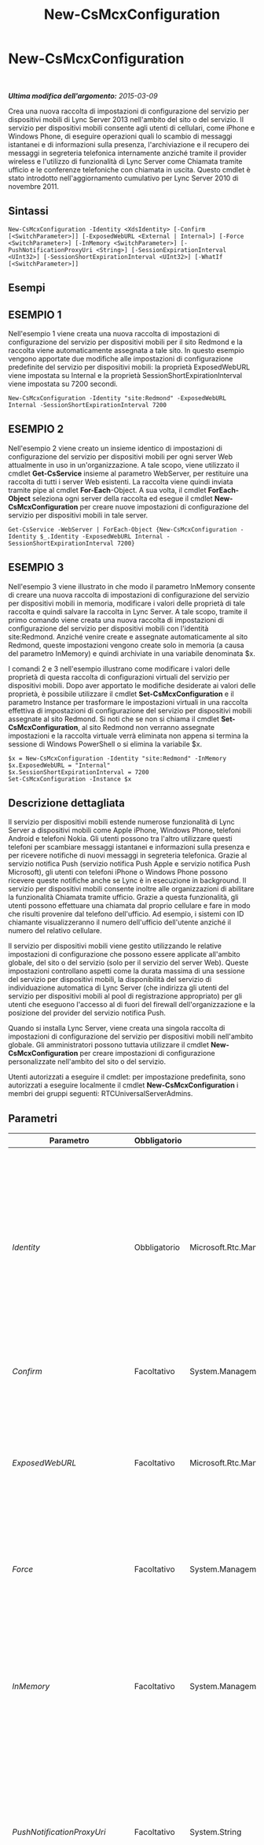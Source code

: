 ﻿---
title: New-CsMcxConfiguration
TOCTitle: New-CsMcxConfiguration
ms:assetid: 9eebea4a-64a3-424c-9b05-0579c4e8111e
ms:mtpsurl: https://technet.microsoft.com/it-it/library/Hh690035(v=OCS.15)
ms:contentKeyID: 49301484
ms.date: 08/24/2015
mtps_version: v=OCS.15
ms.translationtype: HT
---

# New-CsMcxConfiguration

 

_**Ultima modifica dell'argomento:** 2015-03-09_

Crea una nuova raccolta di impostazioni di configurazione del servizio per dispositivi mobili di Lync Server 2013 nell'ambito del sito o del servizio. Il servizio per dispositivi mobili consente agli utenti di cellulari, come iPhone e Windows Phone, di eseguire operazioni quali lo scambio di messaggi istantanei e di informazioni sulla presenza, l'archiviazione e il recupero dei messaggi in segreteria telefonica internamente anziché tramite il provider wireless e l'utilizzo di funzionalità di Lync Server come Chiamata tramite ufficio e le conferenze telefoniche con chiamata in uscita. Questo cmdlet è stato introdotto nell'aggiornamento cumulativo per Lync Server 2010 di novembre 2011.

## Sintassi

    New-CsMcxConfiguration -Identity <XdsIdentity> [-Confirm [<SwitchParameter>]] [-ExposedWebURL <External | Internal>] [-Force <SwitchParameter>] [-InMemory <SwitchParameter>] [-PushNotificationProxyUri <String>] [-SessionExpirationInterval <UInt32>] [-SessionShortExpirationInterval <UInt32>] [-WhatIf [<SwitchParameter>]]

## Esempi

## ESEMPIO 1

Nell'esempio 1 viene creata una nuova raccolta di impostazioni di configurazione del servizio per dispositivi mobili per il sito Redmond e la raccolta viene automaticamente assegnata a tale sito. In questo esempio vengono apportate due modifiche alle impostazioni di configurazione predefinite del servizio per dispositivi mobili: la proprietà ExposedWebURL viene impostata su Internal e la proprietà SessionShortExpirationInterval viene impostata su 7200 secondi.

    New-CsMcxConfiguration -Identity "site:Redmond" -ExposedWebURL Internal -SessionShortExpirationInterval 7200

## ESEMPIO 2

Nell'esempio 2 viene creato un insieme identico di impostazioni di configurazione del servizio per dispositivi mobili per ogni server Web attualmente in uso in un'organizzazione. A tale scopo, viene utilizzato il cmdlet **Get-CsService** insieme al parametro WebServer, per restituire una raccolta di tutti i server Web esistenti. La raccolta viene quindi inviata tramite pipe al cmdlet **For-Each**-Object. A sua volta, il cmdlet **ForEach-Object** seleziona ogni server della raccolta ed esegue il cmdlet **New-CsMcxConfiguration** per creare nuove impostazioni di configurazione del servizio per dispositivi mobili in tale server.

    Get-CsService -WebServer | ForEach-Object {New-CsMcxConfiguration -Identity $_.Identity -ExposedWebURL Internal -SessionShortExpirationInterval 7200}

## ESEMPIO 3

Nell'esempio 3 viene illustrato in che modo il parametro InMemory consente di creare una nuova raccolta di impostazioni di configurazione del servizio per dispositivi mobili in memoria, modificare i valori delle proprietà di tale raccolta e quindi salvare la raccolta in Lync Server. A tale scopo, tramite il primo comando viene creata una nuova raccolta di impostazioni di configurazione del servizio per dispositivi mobili con l'identità site:Redmond. Anziché venire create e assegnate automaticamente al sito Redmond, queste impostazioni vengono create solo in memoria (a causa del parametro InMemory) e quindi archiviate in una variabile denominata $x.

I comandi 2 e 3 nell'esempio illustrano come modificare i valori delle proprietà di questa raccolta di configurazioni virtuali del servizio per dispositivi mobili. Dopo aver apportato le modifiche desiderate ai valori delle proprietà, è possibile utilizzare il cmdlet **Set-CsMcxConfiguration** e il parametro Instance per trasformare le impostazioni virtuali in una raccolta effettiva di impostazioni di configurazione del servizio per dispositivi mobili assegnate al sito Redmond. Si noti che se non si chiama il cmdlet **Set-CsMcxConfiguration**, al sito Redmond non verranno assegnate impostazioni e la raccolta virtuale verrà eliminata non appena si termina la sessione di Windows PowerShell o si elimina la variabile $x.

    $x = New-CsMcxConfiguration -Identity "site:Redmond" -InMemory
    $x.ExposedWebURL = "Internal"
    $x.SessionShortExpirationInterval = 7200
    Set-CsMcxConfiguration -Instance $x

## Descrizione dettagliata

Il servizio per dispositivi mobili estende numerose funzionalità di Lync Server a dispositivi mobili come Apple iPhone, Windows Phone, telefoni Android e telefoni Nokia. Gli utenti possono tra l'altro utilizzare questi telefoni per scambiare messaggi istantanei e informazioni sulla presenza e per ricevere notifiche di nuovi messaggi in segreteria telefonica. Grazie al servizio notifica Push (servizio notifica Push Apple e servizio notifica Push Microsoft), gli utenti con telefoni iPhone o Windows Phone possono ricevere queste notifiche anche se Lync è in esecuzione in background. Il servizio per dispositivi mobili consente inoltre alle organizzazioni di abilitare la funzionalità Chiamata tramite ufficio. Grazie a questa funzionalità, gli utenti possono effettuare una chiamata dal proprio cellulare e fare in modo che risulti provenire dal telefono dell'ufficio. Ad esempio, i sistemi con ID chiamante visualizzeranno il numero dell'ufficio dell'utente anziché il numero del relativo cellulare.

Il servizio per dispositivi mobili viene gestito utilizzando le relative impostazioni di configurazione che possono essere applicate all'ambito globale, del sito o del servizio (solo per il servizio del server Web). Queste impostazioni controllano aspetti come la durata massima di una sessione del servizio per dispositivi mobili, la disponibilità del servizio di individuazione automatica di Lync Server (che indirizza gli utenti del servizio per dispositivi mobili al pool di registrazione appropriato) per gli utenti che eseguono l'accesso al di fuori del firewall dell'organizzazione e la posizione del provider del servizio notifica Push.

Quando si installa Lync Server, viene creata una singola raccolta di impostazioni di configurazione del servizio per dispositivi mobili nell'ambito globale. Gli amministratori possono tuttavia utilizzare il cmdlet **New-CsMcxConfiguration** per creare impostazioni di configurazione personalizzate nell'ambito del sito o del servizio.

Utenti autorizzati a eseguire il cmdlet: per impostazione predefinita, sono autorizzati a eseguire localmente il cmdlet **New-CsMcxConfiguration** i membri dei gruppi seguenti: RTCUniversalServerAdmins.

## Parametri


<table>
<colgroup>
<col style="width: 25%" />
<col style="width: 25%" />
<col style="width: 25%" />
<col style="width: 25%" />
</colgroup>
<thead>
<tr class="header">
<th>Parametro</th>
<th>Obbligatorio</th>
<th>Tipo</th>
<th>Descrizione</th>
</tr>
</thead>
<tbody>
<tr class="odd">
<td><p><em>Identity</em></p></td>
<td><p>Obbligatorio</p></td>
<td><p>Microsoft.Rtc.Management.Xds.XdsIdentity</p></td>
<td><p>Identificatore univoco della raccolta di impostazioni di configurazione del servizio per dispositivi mobili da creare. Per creare le impostazioni nell'ambito del sito, utilizzare il prefisso &quot;site:&quot; seguito dal nome del sito. Ad esempio:</p>
<p>-Identity &quot;site:Redmond&quot;</p>
<p>Per creare le impostazioni configurate nell'ambito del servizio, utilizzare una sintassi simile alla seguente:</p>
<p>-Identity service:WebServer:atl-cs-001.litwareinc.com</p></td>
</tr>
<tr class="even">
<td><p><em>Confirm</em></p></td>
<td><p>Facoltativo</p></td>
<td><p>System.Management.Automation.SwitchParameter</p></td>
<td><p>Consente di visualizzare una richiesta di conferma prima di eseguire il comando.</p></td>
</tr>
<tr class="odd">
<td><p><em>ExposedWebURL</em></p></td>
<td><p>Facoltativo</p></td>
<td><p>Microsoft.Rtc.Management.WritableConfig.Settings.McxConfiguration.ExposedWebURL</p></td>
<td><p>Indica se gli utenti possono accedere all'URL utilizzato dal servizio di individuazione automatica sia dall'interno che dall'esterno del firewall dell'organizzazione (External) oppure solo dall'interno del firewall (Internal).</p>
<p>I valori consentiti sono: Internal o External. Il valore predefinito è External.</p></td>
</tr>
<tr class="even">
<td><p><em>Force</em></p></td>
<td><p>Facoltativo</p></td>
<td><p>System.Management.Automation.SwitchParameter</p></td>
<td><p>Consente di evitare la visualizzazione di qualunque messaggio di errore non irreversibile che potrebbe verificarsi durante l'esecuzione del comando.</p></td>
</tr>
<tr class="odd">
<td><p><em>InMemory</em></p></td>
<td><p>Facoltativo</p></td>
<td><p>System.Management.Automation.SwitchParameter</p></td>
<td><p>Crea un riferimento a un oggetto senza eseguire realmente il commit dell'oggetto come modifica permanente. Se si assegna l'output di un comando chiamato con questo parametro a una variabile, è possibile apportare modifiche alle proprietà del riferimento all'oggetto e quindi eseguire il commit di queste modifiche chiamando il cmdlet Set- corrispondente.</p></td>
</tr>
<tr class="even">
<td><p><em>PushNotificationProxyUri</em></p></td>
<td><p>Facoltativo</p></td>
<td><p>System.String</p></td>
<td><p>URI di un provider di servizi che può inoltrare le richieste di notifica push al servizio notifica Push Apple e al servizio notifica Push Microsoft. PushNotificationProxyUri deve avere il formato di un indirizzo SIP, ad esempio:</p>
<p>-PushNotificationProxyUri &quot;sip:push@push.lync.com&quot;</p></td>
</tr>
<tr class="odd">
<td><p><em>SessionExpirationInterval</em></p></td>
<td><p>Facoltativo</p></td>
<td><p>System.UInt32</p></td>
<td><p>Durata, in secondi, di una sessione per dispositivi mobili per utenti di iPhone o Windows Phone. Se Lync è in esecuzione in background in questi telefoni, gli utenti riceveranno notifiche push per tutta la durata dell'intervallo di scadenza della sessione.</p>
<p>Il dispositivo mobile deve inviare un avviso al server per indicare che il dispositivo è ancora attivo prima del raggiungimento del timeout della sessione. In caso contrario, il dispositivo viene contrassegnato come non attivo e l'utente deve eseguire di nuovo l'accesso al sistema.</p>
<p>Questa proprietà può essere impostata su qualsiasi valore intero compreso tra 120 e 4294967295, inclusi. Il valore predefinito è 259200 secondi (3 giorni). Si noti che il valore della proprietà SessionExpirationInterval deve essere maggiore di quello della proprietà SessionShortExpirationInterval.</p></td>
</tr>
<tr class="even">
<td><p><em>SessionShortExpirationInterval</em></p></td>
<td><p>Facoltativo</p></td>
<td><p>System.UInt32</p></td>
<td><p>Durata, in secondi, di una sessione per dispositivi mobili per utenti di telefoni Android o Nokia.</p>
<p>Prima che venga raggiunto il timeout della sessione, il dispositivo mobile deve inviare al server un avviso per indicare di essere ancora attivo. In caso contrario, il dispositivo viene contrassegnato come non attivo e l'utente deve eseguire di nuovo l'accesso al sistema.</p>
<p>Questa proprietà può essere impostata su qualsiasi valore intero compreso tra 120 e 4294967295, inclusi. Il valore predefinito è 3600 secondi (1 ora). Si noti che il valore della proprietà SessionExpirationInterval deve essere maggiore di quello della proprietà SessionShortExpirationInterval.</p></td>
</tr>
<tr class="odd">
<td><p><em>WhatIf</em></p></td>
<td><p>Facoltativo</p></td>
<td><p>System.Management.Automation.SwitchParameter</p></td>
<td><p>Descrive ciò che accadrebbe se si eseguisse il comando senza eseguirlo realmente.</p></td>
</tr>
</tbody>
</table>


## Tipi di input

Nessuno. Il cmdlet **New-CsMcxConfiguration** non accetta input tramite pipeline.

## Tipi restituiti

Crea una nuova istanza dell'oggetto Microsoft.Rtc.Management.WriteableConfig.Settings.McxConfiguration.McxConfiguration.

